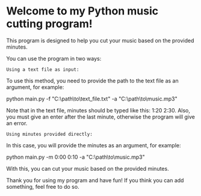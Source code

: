 # Welcome to my Python music cutting program!

This program is designed to help you cut your music based on the provided minutes.

You can use the program in two ways:

    Using a text file as input:

To use this method, you need to provide the path to the text file as an argument, for example:

python main.py -f "C:\path\to\text_file.txt" -a "C:\path\to\music.mp3"

Note that in the text file, minutes should be typed like this: 1:20 2:30. Also, you must give an enter after the last minute, otherwise the program will give an error.

    Using minutes provided directly:

In this case, you will provide the minutes as an argument, for example:

python main.py -m 0:00 0:10 -a "C:\path\to\music.mp3"

With this, you can cut your music based on the provided minutes.

Thank you for using my program and have fun! If you think you can add something, feel free to do so.
